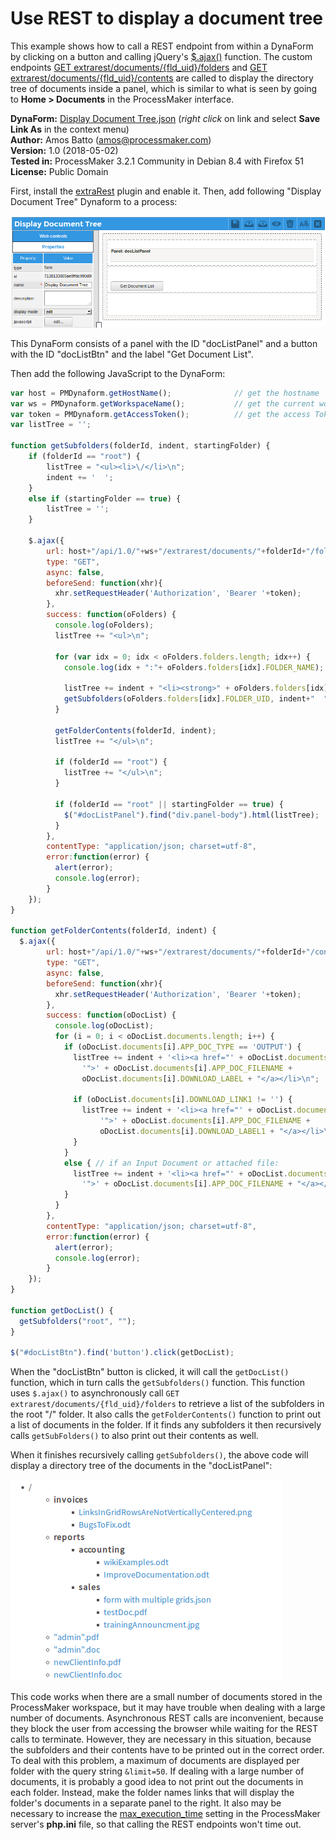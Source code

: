 # Use REST to display a document tree

This example shows how to call a REST endpoint from within a DynaForm by clicking on 
a button and calling jQuery's [$.ajax()](http://api.jquery.com/jQuery.ajax/) function. 
The custom endpoints [GET extrarest/documents/{fld_uid}/folders](https://github.com/amosbatto/pmcommunity/tree/master/extraRest#get-documents-in-folder-get-extrarestdocumentsfdr_uidcontents) 
and [GET extrarest/documents/{fld_uid}/contents](https://github.com/amosbatto/pmcommunity/tree/master/extraRest#get-documents-in-folder-get-extrarestdocumentsfdr_uidcontents) 
are called to display the directory tree of documents inside a panel, 
which is similar to what is seen by going to **Home > Documents** in the 
ProcessMaker interface.

**DynaForm:**  [Display Document Tree.json](Display%20Document%20Tree.json) (*right click* on link and select **Save Link As** in the context menu)  
**Author:**    Amos Batto (amos@processmaker.com)  
**Version:**   1.0 (2018-05-02)  
**Tested in:** ProcessMaker 3.2.1 Community in Debian 8.4 with Firefox 51  
**License:**   Public Domain  

First, install the [extraRest](https://github.com/amosbatto/pmcommunity/tree/master/extraRest) plugin and enable it. Then, add following 
"Display Document Tree" Dynaform to a process:

![DisplayDocumentTreeForm.png](DisplayDocumentTreeForm.png)

This DynaForm consists of a panel with the ID "docListPanel" and a button
with the ID "docListBtn" and the label "Get Document List".

Then add the following JavaScript to the DynaForm:
```javascript
var host = PMDynaform.getHostName();              // get the hostname
var ws = PMDynaform.getWorkspaceName();           // get the current workspace
var token = PMDynaform.getAccessToken();          // get the access Token
var listTree = '';

function getSubfolders(folderId, indent, startingFolder) {
    if (folderId == "root") {
        listTree = "<ul><li>\/</li>\n";
        indent += '  ';
    }
    else if (startingFolder == true) {
        listTree = '';
    }
  
    $.ajax({
        url: host+"/api/1.0/"+ws+"/extrarest/documents/"+folderId+"/folders",                
        type: "GET",
        async: false, 
        beforeSend: function(xhr){
          xhr.setRequestHeader('Authorization', 'Bearer '+token);
        },       
        success: function(oFolders) {
          console.log(oFolders);
          listTree += "<ul>\n";
          
          for (var idx = 0; idx < oFolders.folders.length; idx++) {
            console.log(idx + ":"+ oFolders.folders[idx].FOLDER_NAME);
            
            listTree += indent + "<li><strong>" + oFolders.folders[idx].FOLDER_NAME + "</strong></li>\n";
            getSubfolders(oFolders.folders[idx].FOLDER_UID, indent+"  ", false);
          }
          
          getFolderContents(folderId, indent);
          listTree += "</ul>\n";
          
          if (folderId == "root") {
            listTree += "</ul>\n";
          }
          
          if (folderId == "root" || startingFolder == true) {
            $("#docListPanel").find("div.panel-body").html(listTree);
          }
        },
        contentType: "application/json; charset=utf-8",
        error:function(error) {
          alert(error);
          console.log(error);
        }
    });
}

function getFolderContents(folderId, indent) {
  $.ajax({
        url: host+"/api/1.0/"+ws+"/extrarest/documents/"+folderId+"/contents?limit=50",                 
        type: "GET",
        async: false,
        beforeSend: function(xhr){
          xhr.setRequestHeader('Authorization', 'Bearer '+token);
        },       
        success: function(oDocList) {
          console.log(oDocList);                        
          for (i = 0; i < oDocList.documents.length; i++) { 
            if (oDocList.documents[i].APP_DOC_TYPE == 'OUTPUT') {  
              listTree += indent + '<li><a href="' + oDocList.documents[i].DOWNLOAD_LINK +
              	'">' + oDocList.documents[i].APP_DOC_FILENAME + 
                oDocList.documents[i].DOWNLOAD_LABEL + "</a></li>\n";
              
              if (oDocList.documents[i].DOWNLOAD_LINK1 != '') {
              	listTree += indent + '<li><a href="' + oDocList.documents[i].DOWNLOAD_LINK1 +
              		'">' + oDocList.documents[i].APP_DOC_FILENAME + 
                	oDocList.documents[i].DOWNLOAD_LABEL1 + "</a></li>\n";
              }
            }
            else { // if an Input Document or attached file:
              listTree += indent + '<li><a href="' + oDocList.documents[i].DOWNLOAD_LINK +
              	'">' + oDocList.documents[i].APP_DOC_FILENAME + "</a></li>\n";
            }
          }  
        },
        contentType: "application/json; charset=utf-8",
        error:function(error) {
          alert(error);
          console.log(error);
        }
    });
}

function getDocList() {
  getSubfolders("root", "");  
}

$("#docListBtn").find('button').click(getDocList);

```
When the "docListBtn" button is clicked, it will call the `getDocList()` function,
which in turn calls the `getSubfolders()` function. This function uses
`$.ajax()` to asynchronously call `GET extrarest/documents/{fld_uid}/folders` to
retrieve a list of the subfolders in the root "/" folder. It also calls the
`getFolderContents()` function to print out a list of documents in the folder. 
If it finds any subfolders it then recursively calls `getSubFolders()` to
also print out their contents as well. 

When it finishes recursively calling `getSubfolders()`, the above code will 
display a directory tree of the documents in the "docListPanel":

![documentTreeInDynaform.png](documentTreeInDynaform.png)

This code works when there are a small number of documents stored in 
the ProcessMaker workspace, but it may have trouble when dealing with 
a large number of documents. Asynchronous REST calls are inconvenient, 
because they block the user from accessing the browser while waiting for the 
REST calls to terminate. However, they are necessary
in this situation, because the subfolders and their contents have to be printed out 
in the correct order. To deal with this problem, a maximum of documents
are displayed per folder with the query string `&limit=50`. 
If dealing with a large number of documents, it is
probably a good idea to not print out the documents in each folder. Instead, make
the folder names links that will display the folder's documents in a separate panel
to the right. It also may be necessary to increase the 
[max_execution_time](http://php.net/manual/en/info.configuration.php#ini.max-execution-time) 
setting in the ProcessMaker server's **php.ini** file, so that calling the REST endpoints
won't time out. 



